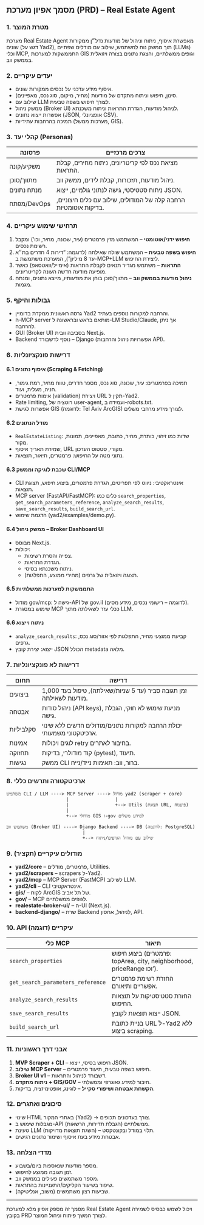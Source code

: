 ## מסמך אפיון מערכת (PRD) – Real Estate Agent

### 1. מטרת המוצר
מערכת Real Estate Agent מאפשרת איסוף, ניתוח וניהול של מודעות נדל״ן ממקורות שונים (דגש על Yad2), תוך ממשק נוח למשתמש, שילוב עם מודלים שפתיים (LLMs) וכלי MCP, התממשקות למערכות GIS וגופים ממשלתיים, והצגת נתונים בצורה ויזואלית בממשק ווב.

### 2. יעדים עיקריים
- איסוף מידע עדכני על נכסים ממקורות שונים.
- סינון, חיפוש וניתוח מתקדם של מודעות (מחיר, מיקום, סוג נכס, מאפיינים).
- שילוב עם LLM לצורך חיפוש בשפה טבעית.
- ממשק ניהול (Broker UI) לניהול מודעות, הגדרת התראות וניתוח משכנתא.
- אפשרות ייצוא נתונים (JSON, אופציונלי CSV).
- תמיכה בהרחבות עתידיות (מערכות ממשל, GIS).

### 3. קהלי יעד (Personas)
| פרסונה | צרכים מרכזיים |
| --- | --- |
| משקיע/קונה | מציאת נכס לפי קריטריונים, ניתוח מחירים, קבלת התראות. |
| מתווך/סוכן | ניהול מודעות, תזכורות, קבלת לידים, ממשק ווב. |
| מנתח נתונים | ניתוח סטטיסטי, גישה לנתוני גולמיים, ייצוא JSON. |
| מפתח/DevOps | הרחבה קלה של המודולים, שילוב עם כלים חיצוניים, בדיקות אוטומטיות. |

### 4. תרחישי שימוש עיקריים
1. **חיפוש ידני/אוטומטי** – המשתמש מזין פרמטרים (עיר, שכונה, מחיר, וכו’) ומקבל רשימת נכסים.
2. **חיפוש בשפה טבעית** – המשתמש שולח שאילתה (לדוגמה: “דירות 4 חדרים בת״א עד 8 מיליון”), המערכת משתמשת ב-MCP+LLM ליצירת החיפוש.
3. **התראות** – משתמש מגדיר תנאים לקבלת התראות (אימייל/וואטסאפ) כאשר מופיעה מודעה חדשה העונה לקריטריונים.
4. **ניהול מודעות בממשק ווב** – מתווך/סוכן בוחן את מודעותיו, מייצא נתונים, ומנתח מגמות.

### 5. גבולות והיקף
- גרסה ראשונית ממקדת בדומיין Yad2 והרחבה למקורות נוספים בעתיד.
- ה-MCP server מותאם בראש ובראשונה ל-LM Studio/Claude, אך ניתן להרחבה.
- GUI (Broker UI) בסביבה וובית Next.js.
- Backend נוסף לדשבורד – Django (אפשרויות ניהול והרחבות API).

### 6. דרישות פונקציונליות
#### 6.1 איסוף נתונים (Scraping & Fetching)
- תמיכה בפרמטרים: עיר, שכונה, סוג נכס, מספר חדרים, טווח מחיר, רמת גימור, חניה, מעלית, ועוד.
- אימות פרמטרים (validation) ויצירת URL תקין ל-Yad2.
- Rate limiting, רוטציה של user-agent, ועמידה ב-robots.txt.
- אפשרות לגישת GIS (לדוגמה: Tel Aviv ArcGIS) לצורך מידע מרחבי משלים.

#### 6.2 מודל הנתונים
- `RealEstateListing`: שדות כמו זיהוי, כותרת, מחיר, כתובת, מאפיינים, תמונות, מקור.
- שמירת תאריך איסוף, URL מקורי, סטטוס העדכון.
- נתוני מטה על החיפוש: פרמטרים, תיאור, תוצאות.

#### 6.3 שכבת לוגיקה וממשק CLI/MCP
- CLI אינטראקטיבי: ניווט לפי תפריטים, הגדרת פרמטרים, ביצוע חיפוש, תצוגת תוצאות.
- MCP server (FastAPI/FastMCP): כלים כמו `search_properties`, `get_search_parameters_reference`, `analyze_search_results`, `save_search_results`, `build_search_url`.
- הדגמת שימוש (yad2/examples/demo.py).

#### 6.4 ממשק ניהול – Broker Dashboard UI
- מבוסס Next.js.
- יכולות:
  - צפייה והסרת רשימות.
  - הגדרת התראות.
  - ניתוח משכנתא בסיסי.
  - תצוגה ויזואלית של גרפים (מחירי ממוצע, התפלגות).

#### 6.5 התממשקות למערכות ממשלתיות
- מודול gov/mcp: גישה ל-API של gov.il (לדוגמה – רישומי נכסים, מידע מסים).
- שימוש במסגרת MCP ככלי עזר לשאילתה מתוך LLM.

#### 6.6 ניתוח וייצוא
- `analyze_search_results`: קביעת ממוצעי מחיר, התפלגות לפי אזור/סוג נכס, גרפים.
- ייצוא: יצירת קובץ JSON הכולל metadata מלאה.

### 7. דרישות לא פונקציונליות
| תחום | דרישה |
| --- | --- |
| ביצועים | זמן תגובה סביר (עד 5 שניות/שאילתה), טיפול בעד 1,000 מודעות לשאילתה. |
| אבטחה | ניהול סודות (API keys), מניעת שימוש לא חוקי, הגבלת גישה. |
| סקלביליות | יכולת הרחבה למקורות נתונים/מודולים חדשים ללא שינוי ארכיטקטוני משמעותי. |
| אמינות | לוגים ויכולות retry בחיבור לאתרים. |
| תחזוקה | קוד מודולרי, בדיקות (pytest), תיעוד. |
| נגישות | ממשק CLI ברור, ווב: תאימות נייד/נייח. |

### 8. ארכיטקטורה ותרשים כללי
```
משתמש CLI / LLM ----> MCP Server ----> מודול yad2 (scraper + core)
                      |                 |
                      |                 +--> Utils (תצוגת URL, פיענוח)
                      |
                      +--> מודולי GIS ו-gov למידע משלים
                      
משתמש ווב (Broker UI) ----> Django Backend ----> DB (לדוגמה: PostgreSQL)
                            |
                            +--> שילוב עם מודול הגרפים/ניתוח
```

### 9. מודולים עיקריים (תקציר)
- **yad2/core** – פרמטרים, מודלים, Utilities.
- **yad2/scrapers** – scrapers ל-Yad2.
- **yad2/mcp** – MCP Server (FastMCP) לשילוב LLM.
- **yad2/cli** – CLI אינטראקטיבי.
- **gis/** – לקוח ArcGIS של תל אביב.
- **gov/** – MCP לגופים ממשלתיים.
- **realestate-broker-ui/** – ה-UI (Next.js).
- **backend-django/** – שרת Backend לניהול, אחסון, API.

### 10. API עיקריים (דוגמה)
| כלי MCP | תיאור |
| --- | --- |
| `search_properties` | ביצוע חיפוש (פרמטרים: topArea, city, neighborhood, priceRange וכו’). |
| `get_search_parameters_reference` | החזרת רשימת פרמטרים אפשריים ותיאורם. |
| `analyze_search_results` | החזרת סטטיסטיקות על תוצאות החיפוש. |
| `save_search_results` | ייצוא תוצאות לקובץ JSON. |
| `build_search_url` | בניית כתובת URL ל-Yad2 ללא ביצוע scraping. |

### 11. אבני דרך ראשוניות
1. **MVP Scraper + CLI** – חיפוש בסיסי, ייצוא JSON.
2. **שילוב MCP Server** – חיפוש בשפה טבעית, תיעוד פרמטרים.
3. **Broker UI v1** – דשבורד לניהול והתראות.
4. **ניתוח מתקדם + GIS/GOV** – חיבור למידע גאוגרפי וממשלתי.
5. **הקשחת אבטחה ושיפורי סקייל** – לוגינג, אופטימיזציה, בדיקות.

### 12. סיכונים ואתגרים
- שינוי HTML באתרי המקור (Yad2) → צורך בעדכונים תכופים.
- מגבלות שימוש ב-API ממשלתיים (הגבלת תדירות, הרשאות).
- טעינת LLM (השגת תוצאות מדויקות) – תלוי במודל ובקונטקסט.
- אבטחת מידע בעת איסוף ושימור נתונים רגישים.

### 13. מדדי הצלחה
- מספר מודעות שנאספות ביום/בשבוע.
- זמן תגובה ממוצע לחיפוש.
- מספר משתמשים פעילים בממשק ווב.
- שיפור בשיעור הקליקים/התעניינות בהתראות.
- שביעות רצון משתמשים (משוב, אנליטיקה).

---

מסמך זה מספק אפיון מלא למערכת Real Estate Agent ויכול לשמש כבסיס לשמירה בקובץ PRD לצורך המשך פיתוח וניהול המוצר.

